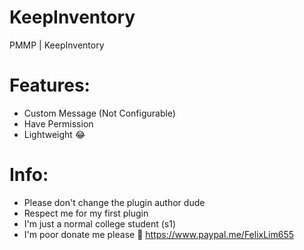 # KeepInventory
PMMP | KeepInventory

# Features:
- Custom Message (Not Configurable)
- Have Permission
- Lightweight 😂

# Info:
- Please don't change the plugin author dude
- Respect me for my first plugin
- I'm just a normal college student (s1)
- I'm poor donate me please 🥺 https://www.paypal.me/FelixLim655

